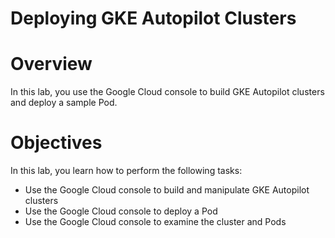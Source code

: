 # Deploying GKE Autopilot Clusters

# **Overview**

In this lab, you use the Google Cloud console to build GKE Autopilot clusters and deploy a sample Pod.

# **Objectives**

In this lab, you learn how to perform the following tasks:

- Use the Google Cloud console to build and manipulate GKE Autopilot clusters
- Use the Google Cloud console to deploy a Pod
- Use the Google Cloud console to examine the cluster and Pods